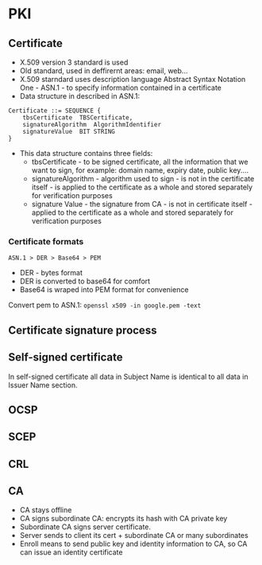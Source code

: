 # PKI

## Certificate

- X.509 version 3 standard is used
- Old standard, used in deffirernt areas: email, web...
- X.509 starndard uses description language Abstract Syntax Notation One - ASN.1 - to specify information contained in a certificate
- Data structure in described in ASN.1:

```
Certificate ::= SEQUENCE {
    tbsCertificate  TBSCertificate,
    signatureAlgorithm  AlgorithmIdentifier
    signatureValue  BIT STRING
}
```

- This data structure contains three fields:
    - tbsCertificate - to be signed certificate, all the information that we want to sign, for example: domain name, expiry date, public key....
    - signatureAlgorithm - algorithm used to sign - is not in the certificate itself - is  applied to the certificate as a whole and stored separately for verification purposes
    - signature Value - the signature from CA - is not in certificate itself -  applied to the certificate as a whole and stored separately for verification purposes


### Certificate formats

`ASN.1 > DER > Base64 > PEM`

- DER - bytes format
- DER is converted to base64 for comfort
- Base64 is wraped into PEM format for convenience

Convert pem to ASN.1: `openssl x509 -in google.pem -text`

## Certificate signature process

## Self-signed certificate
In self-signed certificate all data in Subject Name is identical to all data in Issuer Name section.

## OCSP

## SCEP

## CRL

## CA
- CA stays offline
- CA signs subordinate CA: encrypts its hash with CA private key
- Subordinate CA signs server certificate.
- Server sends to client its cert + subordinate CA or many subordinates
- Enroll means to send public key and identity information to CA, so CA can issue an identity certificate
